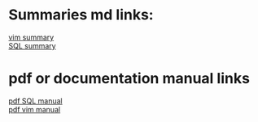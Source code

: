 # Summaries md links:
[vim summary](https://github.com/Yannnyan/Summaries/blob/main/Vim_Summary.md) </br>
[SQL summary](https://github.com/Yannnyan/Summaries/blob/main/SQL_Summary.MD)






# pdf or documentation manual links

[pdf SQL manual](https://www.halvorsen.blog/documents/tutorials/resources/Structured%20Query%20Language.pdf) </br>
[pdf vim manual](https://www.tutorialspoint.com/vim/vim_tutorial.pdf)
